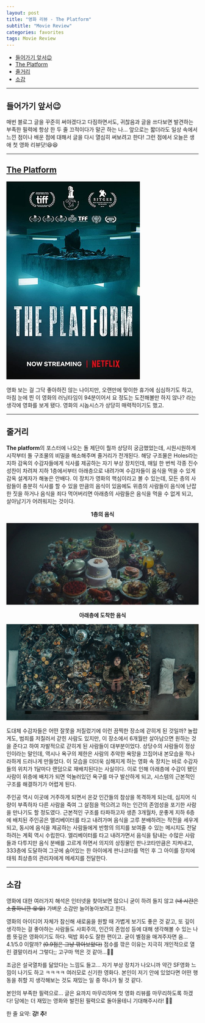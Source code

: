 ```yaml
---
layout: post
title: "영화 리뷰 - The Platform"
subtitle: "Movie Review"
categories: favorites
tags: Movie Review
---
```


<!-- @import "[TOC]" {cmd="toc" depthFrom=1 depthTo=6 orderedList=false} -->

<!-- code_chunk_output -->

- [들어가기 앞서😉](#들어가기-앞서)
- [The Platform](#the-platformhttpsplaygooglecomstoremoviesdetailsidz5nxcz6qn4op)
- [줄거리](#줄거리)
- [소감](#소감)

<!-- /code_chunk_output -->

---

## 들어가기 앞서😉

매번 블로그 글을 꾸준히 써야겠다고 다짐하면서도, 귀찮음과 글을 쓰다보면 발견하는 부족한 필력에 항상 한 두 줄 끄적이다가 말곤 하는 나...
앞으로는 짧더라도 일상 속에서 느낀 점이나 배운 점에 대해서 글을 다시 열심히 써보려고 한다! 그런 점에서 오늘은 생애 첫 영화 리뷰닷!😆😆

---

## [The Platform](https://play.google.com/store/movies/details?id=z5NXCZ6qn4o.P)

![The Platform](https://raw.githubusercontent.com/Cho-Geonwoo/Cho-Geonwoo.github.io/master/assets/img/favorites/The_Platform.jpg)

영화 보는 걸 그닥 좋아하진 않는 나이지만, 오랜만에 맞이한 휴가에 심심하기도 하고, 마침 눈에 띈 이 영화의 러닝타임이 94분이어서 요 정도는 도전해볼만 하지 않나? 라는 생각에 영화를 보게 됐다. 영화의 시놉시스가 상당히 매력적이기도 했고.

---

## 줄거리

**The platform**의 포스터에 나오는 돌 제단이 뭘까 상당히 궁금했었는데, 시원시원하게 시작부터 돌 구조물의 비밀을 해소해주며 줄거리가 전개된다. 해당 구조물은 Holes라는 지하 감옥의 수감자들에게 식사를 제공하는 자기 부상 장치인데, 매일 한 번씩 각종 진수성찬이 차려져 지하 1층에서부터 아래층으로 내려가며 수감자들이 음식을 먹을 수 있게 감옥 설계자가 해놓은 안배다. 이 장치가 영화의 핵심이라고 볼 수 있는데, 모든 층의 사람들이 충분히 식사를 할 수 있을 만큼의 음식이 있음에도 위층의 사람들이 음식에 난잡한 짓을 하거나 음식을 죄다 먹어버리면 아래층의 사람들은 음식을 먹을 수 없게 되고, 살아남기가 어려워지는 것이다.

<center style="font-weight: bold">1층의 음식</center>

![1층의 음식](https://raw.githubusercontent.com/Cho-Geonwoo/Cho-Geonwoo.github.io/master/assets/img/favorites/The_Platform_2.jpg)

<center style="font-weight: bold">아래층에 도착한 음식</center>

![아래층의 음식](https://raw.githubusercontent.com/Cho-Geonwoo/Cho-Geonwoo.github.io/master/assets/img/favorites/The_Platform_3.jpg)

도대체 수감자들은 어떤 잘못을 저질렀기에 이런 끔찍한 장소에 갇히게 된 것일까? 놀랍게도, 범죄를 저질러서 갇힌 사람도 있지만, 이 장소에서 6개월만 살아남으면 원하는 것을 준다고 하여 자발적으로 갇히게 된 사람들이 대부분이었다. 상당수의 사람들이 정상인이라는 말인데, 역시나 욕구의 제한은 사람의 추악한 욕망을 끄집어내 본모습을 적나라하게 드러나게 만들었다. 이 모습을 더더욱 심해지게 하는 영화 속 장치는 바로 수감자들의 위치가 1달마다 랜덤으로 재배치된다는 사실이다. 이로 인해 아래층에 수감이 됐던 사람이 위층에 배치가 되면 억눌러있던 욕구를 마구 발산하게 되고, 시스템의 근본적인 구조를 해결하기가 어렵게 된다.

주인공 역시 이곳에 거주하게 되면서 온갖 인간들의 참상을 목격하게 되는데, 심지어 식량이 부족하자 다른 사람을 죽여 그 살점을 먹으려고 하는 인간의 존엄성을 포기한 사람을 만나기도 할 정도였다. 근본적인 구조를 타파하고자 생존 3개월차, 운좋게 지하 6층에 배치된 주인공은 엘리베이터를 타고 내려가며 음식을 고루 분배하려는 작전을 세우게 되고, 동시에 음식을 제공하는 사람들에게 반항의 의지를 보여줄 수 있는 메시지도 전달하려는 계획 역시 수립한다. 엘리베이터를 타고 내려가면서 음식을 탐내는 수많은 사람들과 다투지만 음식 분배를 고르게 하면서 의지의 상징물인 판나코타만큼은 지켜내고, 333층에 도달하여 그곳에 숨어있는 한 아이에게 판나코타를 먹인 후 그 아이를 장치에 태워 최상층의 관리자에게 메세지를 전달한다.

---

## 소감

영화에 대한 여러가지 해석은 인터넷을 찾아보면 많으니 굳이 하려 들지 않고 ~~(내 시간은 소즁하니깐 😝😝)~~ 가벼운 소감만 늘어놓아보려고 한다.

영화의 아이디어 자체가 참신해 새로움을 원할 때 가볍게 보기도 좋은 것 같고, 또 깊이 생각하는 걸 좋아하는 사람들도 사회주의, 인간의 존엄성 등에 대해 생각해볼 수 있는 나름 뜻깊은 영화이기도 하다. 떡밥 회수도 잘한 편이고. 굳이 별점을 매겨주자면 음... 4.1/5.0 이랄까? ~~(0.9점은 그냥 깎아보았다)~~ 점수를 깎은 이유는 지극히 개인적으로 열린 결말이라서 그렇다;; 고구마 먹은 것 같아...🍠🍠

조금은 설국열차를 닮았다는 느낌도 들고... 자기 부상 장치가 나오니까 약간 SF영화 느낌이 나기도 하고 ㅋㅋㅋㅋ 여러모로 신기한 영화다. 본인이 저기 안에 있었다면 어떤 행동을 취할 지 생각해보는 것도 재밌는 일 중 하나가 될 것 같다.

본인의 부족한 필력으로... 글은 요까지 마무리하며 첫 영화 리뷰를 마무리하도록 하겠다! 담에는 더 재밌는 영화와 발전된 필력으로 돌아올테니 기대해주시라! 🥰🥰

한 줄 요약: **강! 추!**
